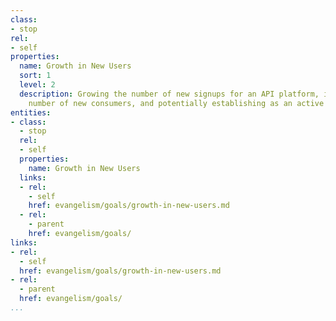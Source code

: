 ```yaml
---
class:
- stop
rel:
- self
properties:
  name: Growth in New Users
  sort: 1
  level: 2
  description: Growing the number of new signups for an API platform, increasing the
    number of new consumers, and potentially establishing as an active user.
entities:
- class:
  - stop
  rel:
  - self
  properties:
    name: Growth in New Users
  links:
  - rel:
    - self
    href: evangelism/goals/growth-in-new-users.md
  - rel:
    - parent
    href: evangelism/goals/
links:
- rel:
  - self
  href: evangelism/goals/growth-in-new-users.md
- rel:
  - parent
  href: evangelism/goals/
...
```

